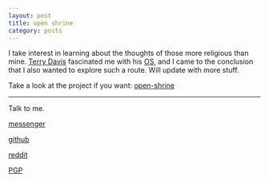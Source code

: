 ```yaml
---
layout: post
title: open shrine
category: posts
---
```


I take interest in learning about the thoughts of those more religious than mine.
[Terry Davis](https://en.wikipedia.org/wiki/Terry_A._Davis) fascinated me with his [OS](https://en.wikipedia.org/wiki/TempleOS), 
and I came to the conclusion that I also wanted to explore such a route. Will update with more stuff.

Take a look at the project if you want:
[open-shrine][open-shrine]

---

Talk to me.

[messenger][facebook]

[github][dqd]

[reddit][reddit]

<a href="http://www.dqdang.github.io/derek-dang.asc">PGP</a>

[facebook]: https://www.m.me/dqdang1
[dqd]: http://github.com/dqdang
[reddit]: https://www.reddit.com/user/outsidefarmland/
[open-shrine]: https://github.com/dqdang/open-shrine
